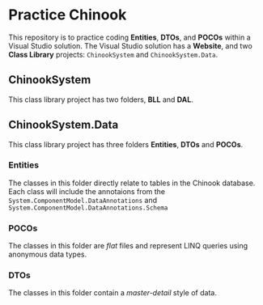 # Practice Chinook
This repository is to practice coding **Entities**, **DTOs**, and **POCOs** within a Visual Studio solution. The Visual Studio solution has a **Website**, and two **Class Library** projects: `ChinookSystem` and `ChinookSystem.Data`.

## ChinookSystem
This class library project has two folders, **BLL** and **DAL**.

## ChinookSystem.Data
This class library project has three folders **Entities**, **DTOs** and **POCOs**.

### Entities
The classes in this folder directly relate to tables in the Chinook database. Each class will include the annotaions from the `System.ComponentModel.DataAnnotations` and `System.ComponentModel.DataAnnotations.Schema`

### POCOs
The classes in this folder are _flat_ files and represent LINQ queries using anonymous data types.

### DTOs
The classes in this folder contain a _master-detail_ style of data.
